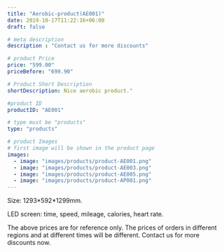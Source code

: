 ```yaml
---
title: "Aerobic-product(AE001)"
date: 2019-10-17T11:22:16+06:00
draft: false

# meta description
description : "Contact us for more discounts"

# product Price
price: "599.00"
priceBefore: "699.90"

# Product Short Description
shortDescription: Nice aerobic product."

#product ID
productID: "AE001"

# type must be "products"
type: "products"

# product Images
# first image will be shown in the product page
images:
  - image: "images/products/product-AE001.png"
  - image: "images/products/product-AE003.png"
  - image: "images/products/product-AE005.png"
  - image: "images/products/product-AP001.png"
---
```


Size: 1293\*592\*1299mm.

LED screen: time, speed, mileage, calories, heart rate.

The above prices are for reference only. The prices of orders in different regions and at different times will be different. Contact us for more discounts now. 
